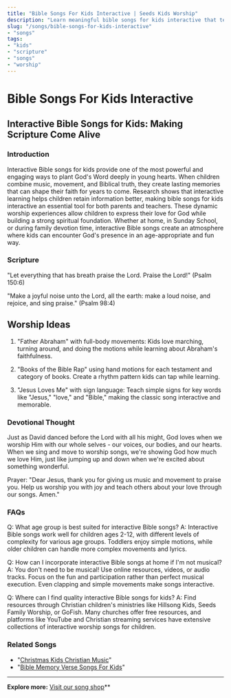 ```yaml
---
title: "Bible Songs For Kids Interactive | Seeds Kids Worship"
description: "Learn meaningful bible songs for kids interactive that teach Scripture through music. Interactive worship resources for kids and families."
slug: "/songs/bible-songs-for-kids-interactive"
- "songs"
tags:
- "kids"
- "scripture"
- "songs"
- "worship"
---
```


# Bible Songs For Kids Interactive

## Interactive Bible Songs for Kids: Making Scripture Come Alive

### Introduction
Interactive Bible songs for kids provide one of the most powerful and engaging ways to plant God's Word deeply in young hearts. When children combine music, movement, and Biblical truth, they create lasting memories that can shape their faith for years to come. Research shows that interactive learning helps children retain information better, making bible songs for kids interactive an essential tool for both parents and teachers. These dynamic worship experiences allow children to express their love for God while building a strong spiritual foundation. Whether at home, in Sunday School, or during family devotion time, interactive Bible songs create an atmosphere where kids can encounter God's presence in an age-appropriate and fun way.

### Scripture
"Let everything that has breath praise the Lord. Praise the Lord!" (Psalm 150:6)

"Make a joyful noise unto the Lord, all the earth: make a loud noise, and rejoice, and sing praise." (Psalm 98:4)

## Worship Ideas
1. "Father Abraham" with full-body movements: Kids love marching, turning around, and doing the motions while learning about Abraham's faithfulness.

2. "Books of the Bible Rap" using hand motions for each testament and category of books. Create a rhythm pattern kids can tap while learning.

3. "Jesus Loves Me" with sign language: Teach simple signs for key words like "Jesus," "love," and "Bible," making the classic song interactive and memorable.

### Devotional Thought
Just as David danced before the Lord with all his might, God loves when we worship Him with our whole selves - our voices, our bodies, and our hearts. When we sing and move to worship songs, we're showing God how much we love Him, just like jumping up and down when we're excited about something wonderful.

Prayer: "Dear Jesus, thank you for giving us music and movement to praise you. Help us worship you with joy and teach others about your love through our songs. Amen."

### FAQs

Q: What age group is best suited for interactive Bible songs?
A: Interactive Bible songs work well for children ages 2-12, with different levels of complexity for various age groups. Toddlers enjoy simple motions, while older children can handle more complex movements and lyrics.

Q: How can I incorporate interactive Bible songs at home if I'm not musical?
A: You don't need to be musical! Use online resources, videos, or audio tracks. Focus on the fun and participation rather than perfect musical execution. Even clapping and simple movements make songs interactive.

Q: Where can I find quality interactive Bible songs for kids?
A: Find resources through Christian children's ministries like Hillsong Kids, Seeds Family Worship, or GoFish. Many churches offer free resources, and platforms like YouTube and Christian streaming services have extensive collections of interactive worship songs for children.

### Related Songs

- "[Christmas Kids Christian Music](/activities/christmas-kids-christian-music/)"
- "[Bible Memory Verse Songs For Kids](/songs/bible-memory-verse-songs-for-kids/)"

---

**Explore more:** [Visit our song shop](https://seedskidsworship.com/shop)**

<!-- Schema Markup -->
<script type="application/ld+json">
{
  "@context": "https://schema.org",
  "@type": "MusicRecording",
  "name": "Bible Songs For Kids Interactive",
  "byArtist": {
    "@type": "MusicGroup",
    "name": "Seeds Kids Worship"
  },
  "isFamilyFriendly": true,
  "url": "https://seedskidsworship.com/songs/bible-songs-for-kids-interactive/"
}
</script>